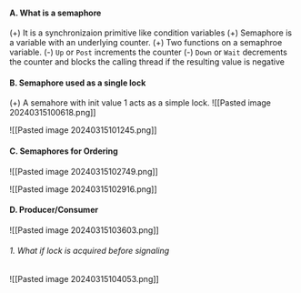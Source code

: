 #### A. What is a semaphore
(+) It is a synchronizaion primitive like condition variables
(+) Semaphore is a variable with an underlying counter.
(+) Two functions on a semaphroe variable.
	(-) `Up` or `Post` increments the counter
	(-) `Down` or `Wait` decrements the counter and blocks the calling thread if the resulting value is negative

#### B. Semaphore used as a single lock

(+) A semahore with init value 1 acts as a simple lock.
![[Pasted image 20240315100618.png]]

![[Pasted image 20240315101245.png]]

#### C. Semaphores for Ordering

![[Pasted image 20240315102749.png]]

![[Pasted image 20240315102916.png]]

#### D. Producer/Consumer
![[Pasted image 20240315103603.png]]

###### 1. What if lock is acquired before signaling
![[Pasted image 20240315104053.png]]